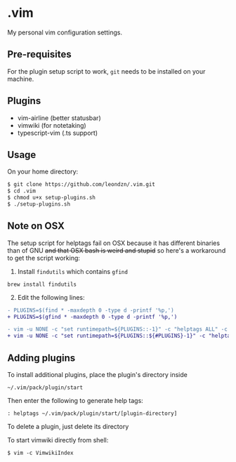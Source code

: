 # .vim

My personal vim configuration settings.

## Pre-requisites
For the plugin setup script to work, `git` needs to be
installed on your machine.

## Plugins
* vim-airline (better statusbar)
* vimwiki (for notetaking)
* typescript-vim (.ts support)

## Usage

On your home directory: 

```bash
$ git clone https://github.com/leondzn/.vim.git
$ cd .vim
$ chmod u+x setup-plugins.sh
$ ./setup-plugins.sh
```

## Note on OSX

The setup script for helptags fail on OSX because it has different binaries than of GNU ~~and that OSX bash is weird and stupid~~
so here's a workaround to get the script working:

1. Install `findutils` which contains `gfind` 
  ```
  brew install findutils
  ```
2. Edit the following lines:
  ```diff
  - PLUGINS=$(find * -maxdepth 0 -type d -printf '%p,')
  + PLUGINS=$(gfind * -maxdepth 0 -type d -printf '%p,')
  ```
  ```diff
  - vim -u NONE -c "set runtimepath=${PLUGINS::-1}" -c "helptags ALL" -c q # setup helptags
  + vim -u NONE -c "set runtimepath=${PLUGINS::${#PLUGINS}-1}" -c "helptags ALL" -c q # setup helptags
  ```

## Adding plugins

To install additional plugins, place the plugin's directory inside

`~/.vim/pack/plugin/start`

Then enter the following to generate help tags:
```vim
: helptags ~/.vim/pack/plugin/start/[plugin-directory]
```


To delete a plugin, just delete its directory



To start vimwiki directly from shell:

`$ vim -c VimwikiIndex`
